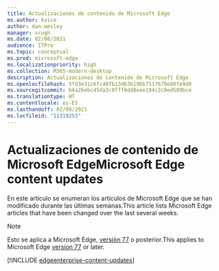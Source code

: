 ```yaml
---
title: Actualizaciones de contenido de Microsoft Edge
ms.author: kvice
author: dan-wesley
manager: srugh
ms.date: 02/08/2021
audience: ITPro
ms.topic: conceptual
ms.prod: microsoft-edge
ms.localizationpriority: high
ms.collection: M365-modern-desktop
description: Actualizaciones de contenido de Microsoft Edge
ms.openlocfilehash: 5fd3e31c6fc40fb13d63b19bb7517670e88fe9d8
ms.sourcegitcommit: b4a2bebc45da3c8fff8dd8eae194c2c8ed589bce
ms.translationtype: HT
ms.contentlocale: es-ES
ms.lasthandoff: 02/09/2021
ms.locfileid: "11319253"
---
```

# <span data-ttu-id="7aa8b-103">Actualizaciones de contenido de Microsoft Edge</span><span class="sxs-lookup"><span data-stu-id="7aa8b-103">Microsoft Edge content updates</span></span>

<span data-ttu-id="7aa8b-104">En este artículo se enumeran los artículos de Microsoft Edge que se han modificado durante las últimas semanas.</span><span class="sxs-lookup"><span data-stu-id="7aa8b-104">This article lists Microsoft Edge articles that have been changed over the last several weeks.</span></span>


> [!NOTE]
> <span data-ttu-id="7aa8b-105">Esto se aplica a Microsoft Edge, [versión 77](https://support.microsoft.com/help/4027011/microsoft-edge-find-out-which-version-you-have?ocid=MicrosoftStore-EdgeVersion) o posterior.</span><span class="sxs-lookup"><span data-stu-id="7aa8b-105">This applies to Microsoft Edge [version 77](https://support.microsoft.com/help/4027011/microsoft-edge-find-out-which-version-you-have?ocid=MicrosoftStore-EdgeVersion) or later.</span></span>

[!INCLUDE [edgeenterprise-content-updates](./includes/edgeenterprise-content-updates.md)]
